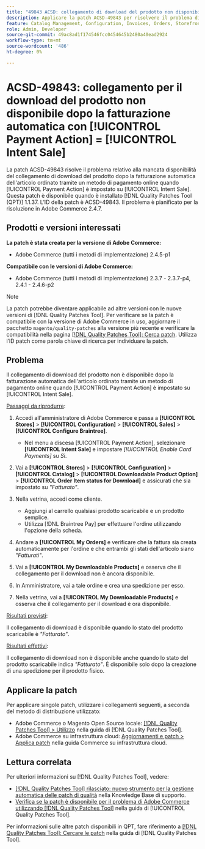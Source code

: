```yaml
---
title: "49843 ACSD: collegamento di download del prodotto non disponibile dopo la fatturazione automatica con [!UICONTROL Payment Action] = [!UICONTROL Intent Sale]"
description: Applicare la patch ACSD-49843 per risolvere il problema di Adobe Commerce in cui il collegamento di download del prodotto non è disponibile dopo la fatturazione automatica dell'articolo ordinato tramite un metodo di pagamento online quando [!UICONTROL Payment Action] è impostato su [!UICONTROL Intent Sale].
feature: Catalog Management, Configuration, Invoices, Orders, Storefront
role: Admin, Developer
source-git-commit: 49ac8ad1f174546fcc0454645b2480a40ead2924
workflow-type: tm+mt
source-wordcount: '486'
ht-degree: 0%

---
```


# ACSD-49843: collegamento per il download del prodotto non disponibile dopo la fatturazione automatica con [!UICONTROL Payment Action] = [!UICONTROL Intent Sale]

La patch ACSD-49843 risolve il problema relativo alla mancata disponibilità del collegamento di download del prodotto dopo la fatturazione automatica dell&#39;articolo ordinato tramite un metodo di pagamento online quando [!UICONTROL Payment Action] è impostato su [!UICONTROL Intent Sale]. Questa patch è disponibile quando è installato [!DNL Quality Patches Tool (QPT)] 1.1.37. L’ID della patch è ACSD-49843. Il problema è pianificato per la risoluzione in Adobe Commerce 2.4.7.

## Prodotti e versioni interessati

**La patch è stata creata per la versione di Adobe Commerce:**

* Adobe Commerce (tutti i metodi di implementazione) 2.4.5-p1

**Compatibile con le versioni di Adobe Commerce:**

* Adobe Commerce (tutti i metodi di implementazione) 2.3.7 - 2.3.7-p4, 2.4.1 - 2.4.6-p2

>[!NOTE]
>
>La patch potrebbe diventare applicabile ad altre versioni con le nuove versioni di [!DNL Quality Patches Tool]. Per verificare se la patch è compatibile con la versione di Adobe Commerce in uso, aggiornare il pacchetto `magento/quality-patches` alla versione più recente e verificare la compatibilità nella pagina [[!DNL Quality Patches Tool]: Cerca patch](https://experienceleague.adobe.com/tools/commerce-quality-patches/index.html). Utilizza l’ID patch come parola chiave di ricerca per individuare la patch.

## Problema

Il collegamento di download del prodotto non è disponibile dopo la fatturazione automatica dell&#39;articolo ordinato tramite un metodo di pagamento online quando [!UICONTROL Payment Action] è impostato su [!UICONTROL Intent Sale].

<u>Passaggi da riprodurre</u>:

1. Accedi all&#39;amministratore di Adobe Commerce e passa a **[!UICONTROL Stores]** > **[!UICONTROL Configuration]** > **[!UICONTROL Sales]** > **[!UICONTROL Configure Braintree]**.

   * Nel menu a discesa [!UICONTROL Payment Action], selezionare **[!UICONTROL Intent Sale]** e impostare *[!UICONTROL Enable Card Payments]* su *Sì*.

1. Vai a **[!UICONTROL Stores]** > **[!UICONTROL Configuration]** > **[!UICONTROL Catalog]** > **[!UICONTROL Downloadable Product Option]** > **[!UICONTROL Order Item status for Download]** e assicurati che sia impostato su *&quot;Fatturato&quot;*.
1. Nella vetrina, accedi come cliente.

   * Aggiungi al carrello qualsiasi prodotto scaricabile e un prodotto semplice.
   * Utilizza [!DNL Braintree Pay] per effettuare l&#39;ordine utilizzando l&#39;opzione della scheda.

1. Andare a **[!UICONTROL My Orders]** e verificare che la fattura sia creata automaticamente per l&#39;ordine e che entrambi gli stati dell&#39;articolo siano *&quot;Fatturati&quot;*.
1. Vai a **[!UICONTROL My Downloadable Products]** e osserva che il collegamento per il download non è ancora disponibile.
1. In Amministratore, vai a tale ordine e crea una spedizione per esso.
1. Nella vetrina, vai a **[!UICONTROL My Downloadable Products]** e osserva che il collegamento per il download è ora disponibile.

<u>Risultati previsti</u>:

Il collegamento di download è disponibile quando lo stato del prodotto scaricabile è *&quot;Fatturato&quot;*.

<u>Risultati effettivi</u>:

Il collegamento di download non è disponibile anche quando lo stato del prodotto scaricabile indica *&quot;Fatturato&quot;*. È disponibile solo dopo la creazione di una spedizione per il prodotto fisico.

## Applicare la patch

Per applicare singole patch, utilizzare i collegamenti seguenti, a seconda del metodo di distribuzione utilizzato:

* Adobe Commerce o Magento Open Source locale: [[!DNL Quality Patches Tool] > Utilizzo](https://experienceleague.adobe.com/docs/commerce-operations/tools/quality-patches-tool/usage.html) nella guida di [!DNL Quality Patches Tool].
* Adobe Commerce su infrastruttura cloud: [Aggiornamenti e patch > Applica patch](https://experienceleague.adobe.com/docs/commerce-cloud-service/user-guide/develop/upgrade/apply-patches.html) nella guida Commerce su infrastruttura cloud.

## Lettura correlata

Per ulteriori informazioni su [!DNL Quality Patches Tool], vedere:

* [[!DNL Quality Patches Tool] rilasciato: nuovo strumento per la gestione automatica delle patch di qualità](https://experienceleague.adobe.com/en/docs/commerce-knowledge-base/kb/announcements/commerce-announcements/magento-quality-patches-released-new-tool-to-self-serve-quality-patches) nella Knowledge Base di supporto.
* [Verifica se la patch è disponibile per il problema di Adobe Commerce utilizzando  [!DNL Quality Patches Tool]](/help/tools/quality-patches-tool/patches-available-in-qpt/check-patch-for-magento-issue-with-magento-quality-patches.md) nella guida di [!UICONTROL Quality Patches Tool].


Per informazioni sulle altre patch disponibili in QPT, fare riferimento a [[!DNL Quality Patches Tool]: Cercare le patch](https://experienceleague.adobe.com/tools/commerce-quality-patches/index.html) nella guida di [!DNL Quality Patches Tool].
